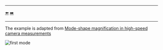***
[⬅️](../029/README.md "Previous example")
[➡️](../031/README.md "Next example")
***

The  example is adapted from [Mode-shape magnification in high-speed camera measurements](https://doi.org/10.1016/j.ymssp.2024.111336)

![first mode](first_mode.gif "First elastic mode shape for free-free boundary conditions")
